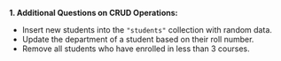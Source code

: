 **1. Additional Questions on CRUD Operations:**

- Insert new students into the `"students"` collection with random data.
- Update the department of a student based on their roll number.
- Remove all students who have enrolled in less than 3 courses.

